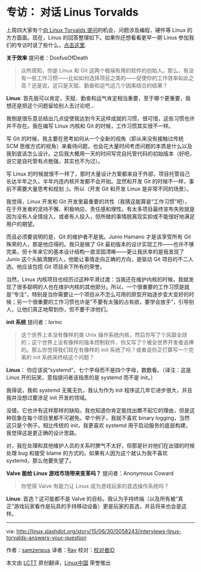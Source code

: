 专访： 对话 Linus Torvalds
================================================================================
上周四大家有个[向 Linux Torvalds 提问][1]的机会，问题涉及编程、硬件等 Linux 的方方面面。现在，Linus 的回答整理如下。如果你还想看看更早一期 Linus 参加我们的专访时说了些什么，[点击这里][2].

**关于效率**
提问者：DoofusOfDeath

> 众所周知，你是 Linux 和 Git 这两个极端有用的软件的创始人。那么，有没有一些工作习惯——比如如何选择项目之类的——促使你的工作效率如此之高？还是说，这只是天赋、勤奋和运气这几个因素结合的结果？

**Linus**: 首先我可以肯定，天赋、勤奋和运气肯定相当重要，至于哪个更重要，我想还是把这个问题留给别人去讨论吧...

我倒是很乐意总结出几点促使我达到今天这样成就的习惯，很可惜，这些习惯也许并不存在。我在编写 Linux 内核和 Git 的时候，工作习惯其实很不一样。

写 Git 的时候，我主要在思考如何从一个全新的视角（即从来没有接触过传统 SCM 思维方式的视角）来看待问题，也会花大量时间考虑问题的本质是什么以及我到底该怎么设计。之后我大概用一天的时间写完自托管代码的初始版本（好吧，说它是自托管有点勉强，其实也不为过）。

写 Linux 的时候就很不一样了，那时大量设计方案都来自于外部，项目托管自己长达半年之久，半年内连内核开发都不会开始。显然和开发 Git 的时候不一样，事前不需要大量思考和规划 ;)。所以（开发 Git 和开发 Linux 是非常不同的场景）。

我觉得，Linux 开发和 Git 开发里最重要的共性（我猜这能算是“工作习惯”吧），在于开发者的坚持不懈、积极响应、责任感和理性。有太多项目最终宣布失败就是因为没有人全情投入，或者有人投入，但所做的事情脱离现实抑或不能很好地满足用户的期望。

而且必须要说明的是，Git 的维护者不是我。Junio Hamano 才是该享受所有 Git 殊荣的人，那是他应得的。我只是做了 Git 最初版本的设计实现工作——也许不够完美，但十年来它的基本设计结构一直坚固清晰——更让我庆幸的是我发现了 Junio 这个头脑清醒的人，他能让事情走向正确的方向，是驱动 Git 项目的不二人选。他应该包揽 Git 项目余下所有的荣誉。

当然，Linux 内核项目也经历过这种平滑过渡：当我还在维护内核的时候，我就发现了很多聪明的人也在维护内核的其他部分。所以，一个很重要的工作习惯是就是“专注”，特别是当你需要让一个项目从不怎么可用的原型开始逐步变大变好的时候；另一个很重要的工作习惯也许是“不要有太强的占有欲，要学会放手”，引导别人，让他们真正地帮到你，但不要干涉他们。

**init 系统**
提问者：lorinc

> 这个世界上本没有像样的类 Unix 操作系统内核，然后你写了个风靡全球的；这个世界上没有像样的版本控制软件，你又写了个被全世界开发者追捧的。那么你觉得我们现在有像样的 init 系统了吗？或者说你正打算写一个完美的 init 系统来终结这个问题？

**Linus**： 你应该说“systemd”，七个字母而不是四个字母，数数看。（译注：这是 Linus 开的玩笑，意指提问者该指责的是 systemd 而不是 init。）

我得说，我和 systemd 无冤无仇，我认为作为 init 程序这几年它进步很大，并且我并没想过要涉足 init 开发的领域。

没错，它也许有这样那样的缺陷，我也知道你肯定能找出瞧不起它的理由，但是这种现象在每个项目里都不可避免。举个例子，我就不喜欢 binary logging，当然这只是个例子。相比传统的 init，我更喜欢 systemd 用于启动服务的底层构建，我觉得这是更正确的设计思路。

对，我在处理和其他维护人员的关系时脾气不太好，但那是针对他们在出错的时候处理 bug 和接受 blame 的方式的。如果有人因为这个就认为我不喜欢 systemd，那么他要失望了。

**Valve 能给 Linux 游戏市场带来变革吗？**
提问者：Anonymous Coward

> 你觉得 Valve 有能力让 Linux 成为游戏玩家的首选操作系统吗？

**Linus**: 首选？这可能都不是 Valve 的目标。我认为手持终端（以及所有被“真正”游戏玩家看作是玩具的手持移动设备）更是玩家的首选，并且将来也会是这样。



--------------------------------------------------------------------------------

via: http://linux.slashdot.org/story/15/06/30/0058243/interviews-linus-torvalds-answers-your-question

作者：[samzenpus][a]
译者：[Ray](https://github.com/blueabysm)
校对：[校对者ID](https://github.com/校对者ID)

本文由 [LCTT](https://github.com/LCTT/TranslateProject) 原创翻译，[Linux中国](https://linux.cn/) 荣誉推出

[a]:samzenpus@slashdot.org
[1]:http://interviews.slashdot.org/story/15/06/24/1718247/interview-ask-linus-torvalds-a-question
[2]:http://meta.slashdot.org/story/12/10/11/0030249/linus-torvalds-answers-your-questions
[3]:https://lwn.net/Articles/604695/

